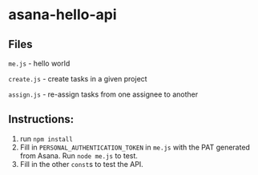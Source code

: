 # asana-hello-api

## Files
`me.js` - hello world

`create.js` - create tasks in a given project

`assign.js` - re-assign tasks from one assignee to another


## Instructions:
1. run `npm install`
2. Fill in `PERSONAL_AUTHENTICATION_TOKEN` in `me.js` with the PAT generated from Asana. Run `node me.js` to test.
3. Fill in the other `const`s to test the API.
